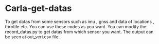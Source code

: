 # Carla-get-datas
To get datas  from some sensors such as imu , gnss and data of locations , throttle etc. You can use these codes as you want.
You can modify the record_datas.py to get datas from which sensor you want. The output can be seen at out_veri.csv file.

